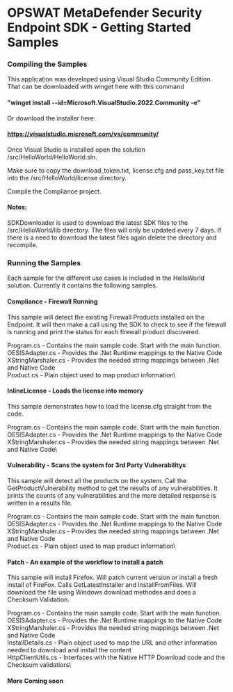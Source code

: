 # OPSWAT MetaDefender Security Endpoint SDK - Getting Started Samples


### Compiling the Samples
This application was developed using Visual Studio Community Edition.  That can be downloaded with winget here with this command 

#### "winget install --id=Microsoft.VisualStudio.2022.Community  -e"  

Or download the installer here:

#### https://visualstudio.microsoft.com/vs/community/

Once Visual Studio is installed open the solution /src/HelloWorld/HelloWorld.sln.  

Make sure to copy the download_token.txt, license.cfg and pass_key.txt file into the /src/HelloWorld/license directory.

Compile the Compliance project.

#### Notes:

SDKDownloader is used to download the latest SDK files to the /src/HelloWorld/lib directory.  The files will only be updated every 7 days.  If there is a need to download the latest files again delete the directory and recompile.  


### Running the Samples
Each sample for the different use cases is included in the HelloWorld solution.  Currently it contains the following samples.

#### Compliance - Firewall Running
This sample will detect the existing Firewall Products installed on the Endpoint.  It will then make a call using the SDK to check to see if the firewall is running and print the status for each firewall product discovered.  

Program.cs - Contains the main sample code.  Start with the main function.\
OESISAdapter.cs - Provides the .Net Runtime mappings to the Native Code\
XStringMarshaler.cs - Provides the needed string mappings between .Net and Native Code\
Product.cs - Plain object used to map product information\

#### InlineLicense - Loads the license into memory
This sample demonstrates how to load the license.cfg straight from the code.    

Program.cs - Contains the main sample code.  Start with the main function.\
OESISAdapter.cs - Provides the .Net Runtime mappings to the Native Code\
XStringMarshaler.cs - Provides the needed string mappings between .Net and Native Code\


#### Vulnerability - Scans the system for 3rd Party Vulnerabilitys
This sample will detect all the products on the system.  Call the GetProductVulnerability method to get the results of any vulnerabilities.  It prints the counts of any vulnerabilities and the more detailed response is written in a results file.    

Program.cs - Contains the main sample code.  Start with the main function.\
OESISAdapter.cs - Provides the .Net Runtime mappings to the Native Code\
XStringMarshaler.cs - Provides the needed string mappings between .Net and Native Code\
Product.cs - Plain object used to map product information\

#### Patch - An example of the workflow to install a patch
This sample will install Firefox.  Will patch current version or install a fresh install of FireFox. Calls GetLatestInstaller and InstallFromFiles.  Will download the file using Windows download methodes and does a Checksum Validation.    

Program.cs - Contains the main sample code.  Start with the main function.\
OESISAdapter.cs - Provides the .Net Runtime mappings to the Native Code\
XStringMarshaler.cs - Provides the needed string mappings between .Net and Native Code\
InstallDetails.cs - Plain object used to map the URL and other information needed to download and install the content\
HttpClientUtils.cs - Interfaces with the Native HTTP Download code and the Checksum validatiors\

#### More Coming soon 

